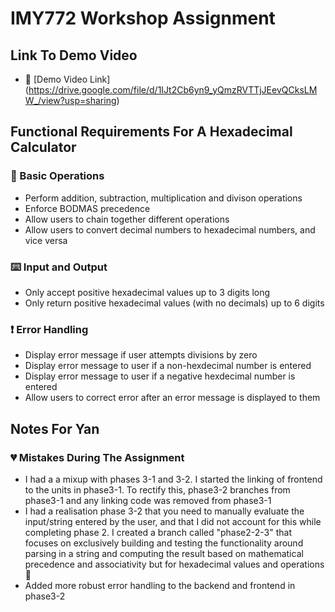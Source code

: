 # IMY772 Workshop Assignment

## Link To Demo Video
- 🔗 [Demo Video Link] (https://drive.google.com/file/d/1IJt2Cb6yn9_yQmzRVTTjJEevQCksLMW_/view?usp=sharing)

## Functional Requirements For A Hexadecimal Calculator
### 🧮 Basic Operations
- Perform addition, subtraction, multiplication and divison operations
- Enforce BODMAS precedence
- Allow users to chain together different operations
- Allow users to convert decimal numbers to hexadecimal numbers, and vice versa

### ⌨️ Input and Output
- Only accept positive hexadecimal values up to 3 digits long
- Only return positive hexadecimal values (with no decimals) up to 6 digits

### ❗ Error Handling
- Display error message if user attempts divisions by zero
- Display error message to user if a non-hexdecimal number is entered
- Display error message to user if a negative hexdecimal number is entered
- Allow users to correct error after an error message is displayed to them

## Notes For Yan
### 💔 Mistakes During The Assignment
- I had a a mixup with phases 3-1 and 3-2. I started the linking of frontend to the units in phase3-1. To rectify this, phase3-2 branches from phase3-1 and any linking code was removed from phase3-1
- I had a realisation phase 3-2 that you need to manually evaluate the input/string entered by the user, and that I did not account for this while completing phase 2. I created a branch called "phase2-2-3" that focuses on exclusively building and testing the functionality around parsing in a string and computing the result based on mathematical precedence and associativity but for hexadecimal values and operations 🫠
- Added more robust error handling to the backend and frontend in phase3-2